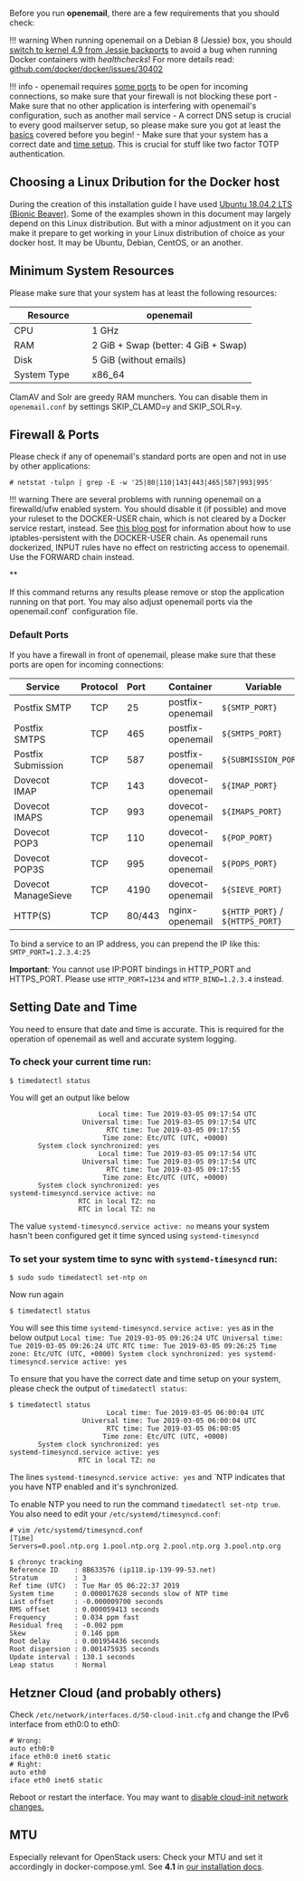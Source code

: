 Before you run **openemail**, there are a few requirements that you should check:

!!! warning
    When running openemail on a Debian 8 (Jessie) box, you should [switch to kernel 4.9 from Jessie backports](https://packages.debian.org/jessie-backports/linux-image-amd64) to avoid a bug when running Docker containers with *healthchecks*! For more details read: [github.com/docker/docker/issues/30402](https://github.com/docker/docker/issues/30402)

!!! info
    - openemail requires [some ports](#default-ports) to be open for incoming connections, so make sure that your firewall is not blocking these port
    - Make sure that no other application is interfering with openemail's configuration, such as another mail service
    - A correct DNS setup is crucial to every good mailserver setup, so please make sure you got at least the [basics](prerequisite-dns/#the-minimal-dns-configuration) covered before you begin!
    - Make sure that your system has a correct date and [time setup](#date-and-time). This is crucial for stuff like two factor TOTP authentication.

## Choosing a Linux Dribution for the Docker host ##

During the creation of this installation guide I have used [Ubuntu 18.04.2 LTS (Bionic Beaver)](http://releases.ubuntu.com/18.04/). Some of the examples shown in this document may largely depend on this Linux distribution. 	But with a minor adjustment  on it you can make it prepare to get working in your Linux distribution of choice as your docker host. It may be Ubuntu, Debian, CentOS, or an another.

## Minimum System Resources

Please make sure that your system has at least the following resources:

| Resource                | openemail                           |
| ----------------------- | ----------------------------------- |
| CPU                     | 1 GHz                               |
| RAM                     | 2 GiB + Swap (better: 4 GiB + Swap) |
| Disk                    | 5 GiB (without emails)              |
| System Type             | x86_64                              |

ClamAV and Solr are greedy RAM munchers. You can disable them in `openemail.conf` by settings SKIP_CLAMD=y and SKIP_SOLR=y.

## Firewall & Ports

Please check if any of openemail's standard ports are open and not in use by other applications:

```
# netstat -tulpn | grep -E -w '25|80|110|143|443|465|587|993|995'
```

!!! warning
    There are several problems with running openemail on a firewalld/ufw enabled system. You should disable it (if possible) and move your ruleset to the DOCKER-USER chain, which is not cleared by a Docker service restart, instead. See [this blog post](https://blog.donnex.net/docker-and-iptables-filtering/) for information about how to use iptables-persistent with the DOCKER-USER chain.
    As openemail runs dockerized, INPUT rules have no effect on restricting access to openemail. Use the FORWARD chain instead.

**

If this command returns any results please remove or stop the application running on that port. You may also adjust openemail ports via the openemail.conf` configuration file.

### Default Ports

If you have a firewall in front of openemail, please make sure that these ports are open for incoming connections:

| Service             | Protocol | Port   | Container         | Variable                         |
| --------------------|:--------:|:-------|:------------------|----------------------------------|
| Postfix SMTP        | TCP      | 25     | postfix-openemail | `${SMTP_PORT}`                   |
| Postfix SMTPS       | TCP      | 465    | postfix-openemail | `${SMTPS_PORT}`                  |
| Postfix Submission  | TCP      | 587    | postfix-openemail | `${SUBMISSION_PORT}`             |
| Dovecot IMAP        | TCP      | 143    | dovecot-openemail | `${IMAP_PORT}`                   |
| Dovecot IMAPS       | TCP      | 993    | dovecot-openemail | `${IMAPS_PORT}`                  |
| Dovecot POP3        | TCP      | 110    | dovecot-openemail | `${POP_PORT}`                    |
| Dovecot POP3S       | TCP      | 995    | dovecot-openemail | `${POPS_PORT}`                   |
| Dovecot ManageSieve | TCP      | 4190   | dovecot-openemail | `${SIEVE_PORT}`                  |
| HTTP(S)             | TCP      | 80/443 | nginx-openemail   | `${HTTP_PORT}` / `${HTTPS_PORT}` |

To bind a service to an IP address, you can prepend the IP like this: `SMTP_PORT=1.2.3.4:25`

**Important**: You cannot use IP:PORT bindings in HTTP_PORT and HTTPS_PORT. Please use `HTTP_PORT=1234` and `HTTP_BIND=1.2.3.4` instead.

## Setting Date and Time

You need to ensure that date and time is accurate. This is required for the operation of openemail as well and accurate system logging.
### To check your current time run:
```
$ timedatectl status
```
You will get an output like below

```
                      Local time: Tue 2019-03-05 09:17:54 UTC
                  Universal time: Tue 2019-03-05 09:17:54 UTC
                        RTC time: Tue 2019-03-05 09:17:55
                       Time zone: Etc/UTC (UTC, +0000)
       System clock synchronized: yes
                      Local time: Tue 2019-03-05 09:17:54 UTC
                  Universal time: Tue 2019-03-05 09:17:54 UTC
                        RTC time: Tue 2019-03-05 09:17:55
                       Time zone: Etc/UTC (UTC, +0000)
       System clock synchronized: yes
systemd-timesyncd.service active: no
                 RTC in local TZ: no
                 RTC in local TZ: no
```
The value `systemd-timesyncd.service active: no` means your system hasn't been configured get it time synced using `systemd-timesyncd`
### To set your system time to sync with `systemd-timesyncd` run:

```
$ sudo sudo timedatectl set-ntp on
```
Now run again

```
$ timedatectl status
```
You will see this time `systemd-timesyncd.service active: yes` as in the below output
`
                      Local time: Tue 2019-03-05 09:26:24 UTC
                  Universal time: Tue 2019-03-05 09:26:24 UTC
                        RTC time: Tue 2019-03-05 09:26:25
                       Time zone: Etc/UTC (UTC, +0000)
       System clock synchronized: yes
systemd-timesyncd.service active: yes
`



To ensure that you have the correct date and time setup on your system, please check the output of `timedatectl status`:

```
$ timedatectl status
                        Local time: Tue 2019-03-05 06:00:04 UTC
                  Universal time: Tue 2019-03-05 06:00:04 UTC
                        RTC time: Tue 2019-03-05 06:00:05
                       Time zone: Etc/UTC (UTC, +0000)
       System clock synchronized: yes
systemd-timesyncd.service active: yes
                 RTC in local TZ: no
```
The lines `systemd-timesyncd.service active: yes` and `NTP indicates that you have NTP enabled and it's synchronized.

To enable NTP you need to run the command `timedatectl set-ntp true`. You also need to edit your `/etc/systemd/timesyncd.conf`:

```
# vim /etc/systemd/timesyncd.conf
[Time]
Servers=0.pool.ntp.org 1.pool.ntp.org 2.pool.ntp.org 3.pool.ntp.org
```
```
$ chronyc tracking 
Reference ID    : 8B633576 (ip118.ip-139-99-53.net)
Stratum         : 3
Ref time (UTC)  : Tue Mar 05 06:22:37 2019
System time     : 0.000017628 seconds slow of NTP time
Last offset     : -0.000009700 seconds
RMS offset      : 0.000059413 seconds
Frequency       : 0.034 ppm fast
Residual freq   : -0.002 ppm
Skew            : 0.146 ppm
Root delay      : 0.001954436 seconds
Root dispersion : 0.001475935 seconds
Update interval : 130.1 seconds
Leap status     : Normal
```

## Hetzner Cloud (and probably others)

Check `/etc/network/interfaces.d/50-cloud-init.cfg` and change the IPv6 interface from eth0:0 to eth0:

```
# Wrong:
auto eth0:0
iface eth0:0 inet6 static
# Right:
auto eth0
iface eth0 inet6 static
```

Reboot or restart the interface.
You may want to [disable cloud-init network changes.](https://wiki.hetzner.de/index.php/Cloud_IP_static/en#disable_cloud-init_network_changes)

## MTU

Especially relevant for OpenStack users: Check your MTU and set it accordingly in docker-compose.yml. See **4.1** in [our installation docs](https://mailcow.github.io/mailcow-dockerized-docs/install/).
